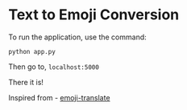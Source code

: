 # Text to Emoji Conversion

To run the application, use the command:

```
python app.py
```
Then go to, `localhost:5000` 

There it is!

Inspired from - [emoji-translate](https://github.com/notwaldorf/emoji-translate)
